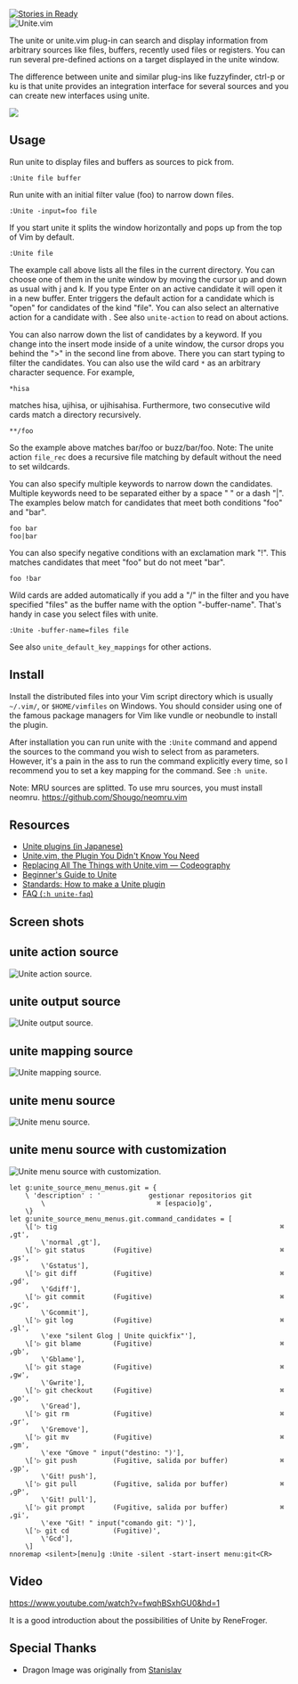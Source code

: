 [![Stories in Ready](https://badge.waffle.io/Shougo/unite.vim.png)](https://waffle.io/Shougo/unite.vim)  
![Unite.vim](https://s3.amazonaws.com/github-csexton/unite-brand.png)

The unite or unite.vim plug-in can search and display information from
arbitrary sources like files, buffers, recently used files or registers.  You
can run several pre-defined actions on a target displayed in the unite window.

The difference between unite and similar plug-ins like fuzzyfinder,
ctrl-p or ku is that unite provides an integration interface for several
sources and you can create new interfaces using unite.

![](https://s3.amazonaws.com/github-csexton/unite-01.gif)

## Usage

Run unite to display files and buffers as sources to pick from.

	:Unite file buffer


Run unite with an initial filter value (foo) to narrow down files.

	:Unite -input=foo file


If you start unite it splits the window horizontally and pops up
from the top of Vim by default.

	:Unite file

The example call above lists all the files in the current directory. You can
choose one of them in the unite window by moving the cursor up and down
as usual with j and k. If you type Enter on an active candidate it will open
it in a new buffer. Enter triggers the default action for a candidate which is
"open" for candidates of the kind "file". You can also select an alternative
action for a candidate with <Tab>. See also `unite-action` to read on about
actions.

You can also narrow down the list of candidates by a keyword. If you change
into the insert mode inside of a unite window, the cursor drops you behind the
">" in the second line from above. There you can start typing to filter the
candidates.  You can also use the wild card `*` as an arbitrary character
sequence. For example,

	*hisa

matches hisa, ujihisa, or ujihisahisa. Furthermore, two consecutive wild cards
match a directory recursively.

	**/foo

So the example above matches bar/foo or buzz/bar/foo.
Note: The unite action `file_rec` does a recursive file matching by default
without the need to set wildcards.

You can also specify multiple keywords to narrow down the candidates. Multiple
keywords need to be separated either by a space " " or a dash "|". The
examples below match for candidates that meet both conditions "foo" and "bar".

	foo bar
	foo|bar

You can also specify negative conditions with an exclamation mark "!".  This
matches candidates that meet "foo" but do not meet "bar".

	foo !bar

Wild cards are added automatically if you add a "/" in the filter and you have
specified "files" as the buffer name with the option "-buffer-name". That's
handy in case you select files with unite.

	:Unite -buffer-name=files file

See also `unite_default_key_mappings` for other actions.

## Install

Install the distributed files into your Vim script directory which is usually
`~/.vim/`, or `$HOME/vimfiles` on Windows. You should consider using one of the
famous package managers for Vim like vundle or neobundle to install the
plugin.

After installation you can run unite with the `:Unite` command and append the
sources to the command you wish to select from as parameters. However, it's a
pain in the ass to run the command explicitly every time, so I recommend you
to set a key mapping for the command. See `:h unite`.

Note: MRU sources are splitted.  To use mru sources, you must install neomru.
https://github.com/Shougo/neomru.vim

## Resources

* [Unite plugins (in Japanese)](https://github.com/Shougo/unite.vim/wiki/unite-plugins)
* [Unite.vim, the Plugin You Didn't Know You Need](http://bling.github.io/blog/2013/06/02/unite-dot-vim-the-plugin-you-didnt-know-you-need/)
* [Replacing All The Things with Unite.vim — Codeography](http://www.codeography.com/2013/06/17/replacing-all-the-things-with-unite-vim.html)
* [Beginner's Guide to Unite](http://usevim.com/2013/06/19/unite/)
* [Standards: How to make a Unite plugin](http://ujihisa.blogspot.jp/2010/11/how-to-make-unite-plugin.html)
* [FAQ (`:h unite-faq`)](https://github.com/Shougo/unite.vim/blob/master/doc/unite.txt#L3608)


## Screen shots

unite action source
-------------------
![Unite action source.](http://gyazo.com/c5c000170f28926aaf83d0c47bc5fcbb.png)

unite output source
-------------------
![Unite output source.](http://cdn-ak.f.st-hatena.com/images/fotolife/o/osyo-manga/20130307/20130307101224.png)

unite mapping source
--------------------
![Unite mapping source.](http://cdn-ak.f.st-hatena.com/images/fotolife/o/osyo-manga/20130307/20130307101225.png)

unite menu source
-----------------
![Unite menu source.](http://cdn-ak.f.st-hatena.com/images/fotolife/o/osyo-manga/20130307/20130307101227.png)

unite menu source with customization
------------------------------------
![Unite menu source with customization.](https://f.cloud.github.com/assets/390964/734885/82b91006-e2e1-11e2-9957-fb279bc71311.png)

	let g:unite_source_menu_menus.git = {
	    \ 'description' : '            gestionar repositorios git
	        \                            ⌘ [espacio]g',
	    \}
	let g:unite_source_menu_menus.git.command_candidates = [
	    \['▷ tig                                                        ⌘ ,gt',
	        \'normal ,gt'],
	    \['▷ git status       (Fugitive)                                ⌘ ,gs',
	        \'Gstatus'],
	    \['▷ git diff         (Fugitive)                                ⌘ ,gd',
	        \'Gdiff'],
	    \['▷ git commit       (Fugitive)                                ⌘ ,gc',
	        \'Gcommit'],
	    \['▷ git log          (Fugitive)                                ⌘ ,gl',
	        \'exe "silent Glog | Unite quickfix"'],
	    \['▷ git blame        (Fugitive)                                ⌘ ,gb',
	        \'Gblame'],
	    \['▷ git stage        (Fugitive)                                ⌘ ,gw',
	        \'Gwrite'],
	    \['▷ git checkout     (Fugitive)                                ⌘ ,go',
	        \'Gread'],
	    \['▷ git rm           (Fugitive)                                ⌘ ,gr',
	        \'Gremove'],
	    \['▷ git mv           (Fugitive)                                ⌘ ,gm',
	        \'exe "Gmove " input("destino: ")'],
	    \['▷ git push         (Fugitive, salida por buffer)             ⌘ ,gp',
	        \'Git! push'],
	    \['▷ git pull         (Fugitive, salida por buffer)             ⌘ ,gP',
	        \'Git! pull'],
	    \['▷ git prompt       (Fugitive, salida por buffer)             ⌘ ,gi',
	        \'exe "Git! " input("comando git: ")'],
	    \['▷ git cd           (Fugitive)',
	        \'Gcd'],
	    \]
	nnoremap <silent>[menu]g :Unite -silent -start-insert menu:git<CR>

## Video

https://www.youtube.com/watch?v=fwqhBSxhGU0&hd=1

It is a good introduction about the possibilities of Unite by ReneFroger.


## Special Thanks

* Dragon Image was originally from [Stanislav](http://All-Silhouettes.com)
